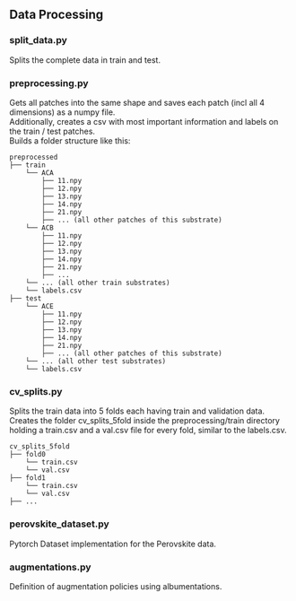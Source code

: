 ## Data Processing

### split_data.py

Splits the complete data in train and test.

### preprocessing.py

Gets all patches into the same shape and saves each patch (incl all 4 dimensions) as a numpy file. \
Additionally, creates a csv with most important information and labels on the train / test patches. \
Builds a folder structure like this:

```
preprocessed
├── train
    └── ACA
        ├── 11.npy
        ├── 12.npy
        ├── 13.npy
        ├── 14.npy
        ├── 21.npy
        ├── ... (all other patches of this substrate)
    └── ACB
        ├── 11.npy
        ├── 12.npy
        ├── 13.npy
        ├── 14.npy
        ├── 21.npy
        ├── ...
    └── ... (all other train substrates)
    └── labels.csv
├── test
    └── ACE
        ├── 11.npy
        ├── 12.npy
        ├── 13.npy
        ├── 14.npy
        ├── 21.npy
        ├── ... (all other patches of this substrate)
    └── ... (all other test substrates)
    └── labels.csv
```

### cv_splits.py

Splits the train data into 5 folds each having train and validation data.\
Creates the folder cv_splits_5fold inside the preprocessing/train directory holding a train.csv and a val.csv file for every fold, similar to the labels.csv.

```
cv_splits_5fold
├── fold0
    └── train.csv
    └── val.csv
├── fold1
    └── train.csv
    └── val.csv
├── ...
```

### perovskite_dataset.py

Pytorch Dataset implementation for the Perovskite data.

### augmentations.py

Definition of augmentation policies using albumentations.
